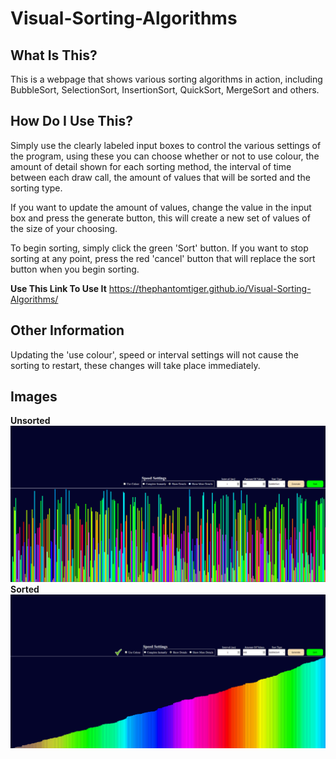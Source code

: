 # Visual-Sorting-Algorithms

## What Is This?
This is a webpage that shows various sorting algorithms in action, including BubbleSort, SelectionSort, InsertionSort, QuickSort, MergeSort and others.

## How Do I Use This?
Simply use the clearly labeled input boxes to control the various settings of the program, using these you can choose whether or not to use colour, the amount of detail shown for each sorting method, the interval of time between each draw call, the amount of values that will be sorted and the sorting type.

If you want to update the amount of values, change the value in the input box and press the generate button, this will create a new set of values of the size of your choosing.

To begin sorting, simply click the green 'Sort' button.
If you want to stop sorting at any point, press the red 'cancel' button that will replace the sort button when you begin sorting.

**Use This Link To Use It** https://thephantomtiger.github.io/Visual-Sorting-Algorithms/

## Other Information
Updating the 'use colour', speed or interval settings will not cause the sorting to restart, these changes will take place immediately.

## Images
**Unsorted**
![ImageUnsorted](./programImageUnsorted.png)
**Sorted**
![ImageSorted](./programImageSorted.png)

